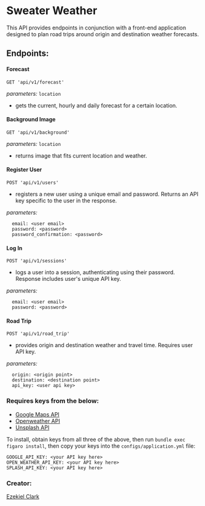 # Sweater Weather

This API provides endpoints in conjunction with a front-end application designed to plan road trips around origin and destination weather forecasts.

## Endpoints:
#### Forecast
`GET 'api/v1/forecast'`

*parameters:* `location`

- gets the current, hourly and daily forecast for a certain location.

#### Background Image
`GET 'api/v1/background'`

*parameters:* `location`

- returns image that fits current location and weather.

#### Register User
`POST 'api/v1/users'`

- registers a new user using a unique email and password. Returns an API key specific to the user in the response.

*parameters:*
```
  email: <user email>
  password: <password>
  password_confirmation: <password>
```

#### Log In
`POST 'api/v1/sessions'`

- logs a user into a session, authenticating using their password. Response includes user's unique API key.

*parameters:*
```
  email: <user email>
  password: <password>
```

#### Road Trip
`POST 'api/v1/road_trip'`

- provides origin and destination weather and travel time. Requires user API key.

*parameters:*
```
  origin: <origin point>
  destination: <destination point>
  api_key: <user api key>
```

### Requires keys from the below:
- [Google Maps API](https://developers.google.com/maps/documentation/javascript/get-api-key)
- [Openweather API](https://openweathermap.org/api/one-call-api)
- [Unsplash API](https://unsplash.com/developers)

To install, obtain keys from all three of the above, then run ```bundle exec figaro install```, then copy your keys into the ```configs/application.yml``` file:

```
GOOGLE_API_KEY: <your API key here>
OPEN_WEATHER_API_KEY: <your API key here>
SPLASH_API_KEY: <your API key here>
```

### Creator:
[Ezekiel Clark](https://github.com/Yetidancer/)
